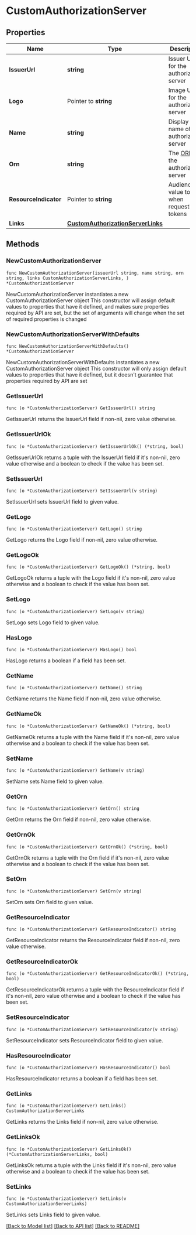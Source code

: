 # CustomAuthorizationServer

## Properties

Name | Type | Description | Notes
------------ | ------------- | ------------- | -------------
**IssuerUrl** | **string** | Issuer URL for the authorization server | 
**Logo** | Pointer to **string** | Image URL for the authorization server | [optional] 
**Name** | **string** | Display name of the authorization server | 
**Orn** | **string** | The [ORN](https://developer.okta.com/docs/api/openapi/okta-management/guides/roles/#okta-resource-name-orn) of the authorization server | 
**ResourceIndicator** | Pointer to **string** | Audience value to use when requesting tokens | [optional] 
**Links** | [**CustomAuthorizationServerLinks**](CustomAuthorizationServerLinks.md) |  | 

## Methods

### NewCustomAuthorizationServer

`func NewCustomAuthorizationServer(issuerUrl string, name string, orn string, links CustomAuthorizationServerLinks, ) *CustomAuthorizationServer`

NewCustomAuthorizationServer instantiates a new CustomAuthorizationServer object
This constructor will assign default values to properties that have it defined,
and makes sure properties required by API are set, but the set of arguments
will change when the set of required properties is changed

### NewCustomAuthorizationServerWithDefaults

`func NewCustomAuthorizationServerWithDefaults() *CustomAuthorizationServer`

NewCustomAuthorizationServerWithDefaults instantiates a new CustomAuthorizationServer object
This constructor will only assign default values to properties that have it defined,
but it doesn't guarantee that properties required by API are set

### GetIssuerUrl

`func (o *CustomAuthorizationServer) GetIssuerUrl() string`

GetIssuerUrl returns the IssuerUrl field if non-nil, zero value otherwise.

### GetIssuerUrlOk

`func (o *CustomAuthorizationServer) GetIssuerUrlOk() (*string, bool)`

GetIssuerUrlOk returns a tuple with the IssuerUrl field if it's non-nil, zero value otherwise
and a boolean to check if the value has been set.

### SetIssuerUrl

`func (o *CustomAuthorizationServer) SetIssuerUrl(v string)`

SetIssuerUrl sets IssuerUrl field to given value.


### GetLogo

`func (o *CustomAuthorizationServer) GetLogo() string`

GetLogo returns the Logo field if non-nil, zero value otherwise.

### GetLogoOk

`func (o *CustomAuthorizationServer) GetLogoOk() (*string, bool)`

GetLogoOk returns a tuple with the Logo field if it's non-nil, zero value otherwise
and a boolean to check if the value has been set.

### SetLogo

`func (o *CustomAuthorizationServer) SetLogo(v string)`

SetLogo sets Logo field to given value.

### HasLogo

`func (o *CustomAuthorizationServer) HasLogo() bool`

HasLogo returns a boolean if a field has been set.

### GetName

`func (o *CustomAuthorizationServer) GetName() string`

GetName returns the Name field if non-nil, zero value otherwise.

### GetNameOk

`func (o *CustomAuthorizationServer) GetNameOk() (*string, bool)`

GetNameOk returns a tuple with the Name field if it's non-nil, zero value otherwise
and a boolean to check if the value has been set.

### SetName

`func (o *CustomAuthorizationServer) SetName(v string)`

SetName sets Name field to given value.


### GetOrn

`func (o *CustomAuthorizationServer) GetOrn() string`

GetOrn returns the Orn field if non-nil, zero value otherwise.

### GetOrnOk

`func (o *CustomAuthorizationServer) GetOrnOk() (*string, bool)`

GetOrnOk returns a tuple with the Orn field if it's non-nil, zero value otherwise
and a boolean to check if the value has been set.

### SetOrn

`func (o *CustomAuthorizationServer) SetOrn(v string)`

SetOrn sets Orn field to given value.


### GetResourceIndicator

`func (o *CustomAuthorizationServer) GetResourceIndicator() string`

GetResourceIndicator returns the ResourceIndicator field if non-nil, zero value otherwise.

### GetResourceIndicatorOk

`func (o *CustomAuthorizationServer) GetResourceIndicatorOk() (*string, bool)`

GetResourceIndicatorOk returns a tuple with the ResourceIndicator field if it's non-nil, zero value otherwise
and a boolean to check if the value has been set.

### SetResourceIndicator

`func (o *CustomAuthorizationServer) SetResourceIndicator(v string)`

SetResourceIndicator sets ResourceIndicator field to given value.

### HasResourceIndicator

`func (o *CustomAuthorizationServer) HasResourceIndicator() bool`

HasResourceIndicator returns a boolean if a field has been set.

### GetLinks

`func (o *CustomAuthorizationServer) GetLinks() CustomAuthorizationServerLinks`

GetLinks returns the Links field if non-nil, zero value otherwise.

### GetLinksOk

`func (o *CustomAuthorizationServer) GetLinksOk() (*CustomAuthorizationServerLinks, bool)`

GetLinksOk returns a tuple with the Links field if it's non-nil, zero value otherwise
and a boolean to check if the value has been set.

### SetLinks

`func (o *CustomAuthorizationServer) SetLinks(v CustomAuthorizationServerLinks)`

SetLinks sets Links field to given value.



[[Back to Model list]](../README.md#documentation-for-models) [[Back to API list]](../README.md#documentation-for-api-endpoints) [[Back to README]](../README.md)


